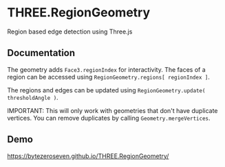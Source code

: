 # THREE.RegionGeometry
Region based edge detection using Three.js

## Documentation
The geometry adds `Face3.regionIndex` for interactivity. The faces of a region can be accessed using `RegionGeometry.regions[ regionIndex ]`. 

The regions and edges can be updated using `RegionGeometry.update( thresholdAngle )`.

IMPORTANT: This will only work with geometries that don't have duplicate vertices. You can remove duplicates by calling `Geometry.mergeVertices`.

## Demo
https://bytezeroseven.github.io/THREE.RegionGeometry/
